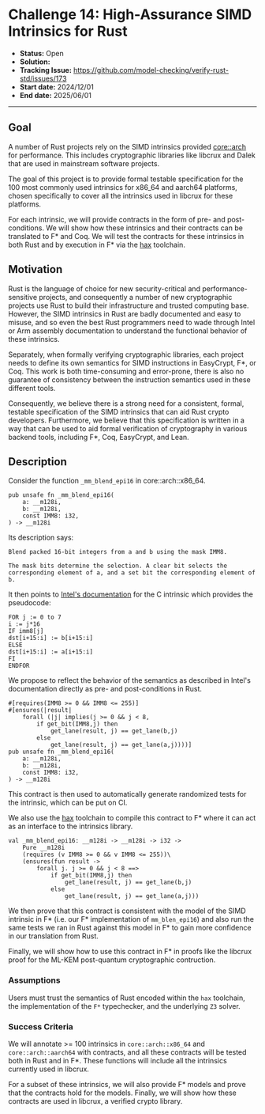 # Challenge 14: High-Assurance SIMD Intrinsics for Rust

- **Status:** Open
- **Solution:** 
- **Tracking Issue:** https://github.com/model-checking/verify-rust-std/issues/173
- **Start date:** 2024/12/01
- **End date:** 2025/06/01

-------------------


## Goal

A number of Rust projects rely on the SIMD intrinsics provided
[core::arch](https://doc.rust-lang.org/beta/core/arch/) for
performance. This includes cryptographic libraries like libcrux and
Dalek that are used in mainstream software projects.

The goal of this project is to provide formal testable specification
for the 100 most commonly used intrinsics for x86_64 and aarch64
platforms, chosen specifically to cover all the intrinsics used in
libcrux for these platforms.

For each intrinsic, we will provide contracts in the form of pre- and
post-conditions. We will show how these intrinsics and their contracts
can be translated to F* and Coq. We will test the contracts for these
intrinsics in both Rust and by execution in F* via the
[hax](https://github.com/hacspec/hax) toolchain. 

## Motivation

Rust is the language of choice for new security-critical and
performance-sensitive projects, and consequently a number of new
cryptographic projects use Rust to build their infrastructure and
trusted computing base. However, the SIMD intrinsics in Rust are badly
documented and easy to misuse, and so even the best Rust programmers
need to wade through Intel or Arm assembly documentation to understand
the functional behavior of these intrinsics.

Separately, when formally verifying cryptographic libraries, each
project needs to define its own semantics for SIMD instructions in
EasyCrypt, F*, or Coq. This work is both time-consuming and
error-prone, there is also no guarantee of consistency between the
instruction semantics used in these different tools.

Consequently, we believe there is a strong need for a consistent,
formal, testable specification of the SIMD intrinsics that can aid
Rust crypto developers. Furthermore, we believe that this
specification is written in a way that can be used to aid formal
verification of cryptography in various backend tools, including F*,
Coq, EasyCrypt, and Lean. 

## Description

Consider the function `_mm_blend_epi16` in core::arch::x86_64.
```
pub unsafe fn _mm_blend_epi16(
    a: __m128i,
    b: __m128i,
    const IMM8: i32,
) -> __m128i
```

Its description says:
```
Blend packed 16-bit integers from a and b using the mask IMM8.

The mask bits determine the selection. A clear bit selects the corresponding element of a, and a set bit the corresponding element of b.
```

It then points to [Intel's documentation](https://www.intel.com/content/www/us/en/docs/intrinsics-guide/index.html#text=_mm_blend_epi16) for the C intrinsic which provides the pseudocode:
```
FOR j := 0 to 7
i := j*16
IF imm8[j]
dst[i+15:i] := b[i+15:i]
ELSE
dst[i+15:i] := a[i+15:i]
FI
ENDFOR
```

We propose to reflect the behavior of the semantics as described in
Intel's documentation directly as pre- and post-conditions in Rust.

```
#[requires(IMM8 >= 0 && IMM8 <= 255)]
#[ensures(|result|
    forall (|j| implies(j >= 0 && j < 8,
        if get_bit(IMM8,j) then
            get_lane(result, j) == get_lane(b,j)
        else
            get_lane(result, j) == get_lane(a,j))))]
pub unsafe fn _mm_blend_epi16(
    a: __m128i,
    b: __m128i,
    const IMM8: i32,
) -> __m128i
```

This contract is then used to automatically generate randomized tests
for the intrinsic, which can be put on CI.

We also use the [hax](https://github.com/hacspec/hax) toolchain to
compile this contract to F* where it can act as an interface to the
intrinsics library.

```
val _mm_blend_epi16: __m128i -> __m128i -> i32 ->
    Pure __m128i
    (requires (v IMM8 >= 0 && v IMM8 <= 255))\
    (ensures(fun result ->
        forall j. j >= 0 && j < 8 ==>
            if get_bit(IMM8,j) then
                get_lane(result, j) == get_lane(b,j)
            else
                get_lane(result, j) == get_lane(a,j)))
```

We then prove that this contract is consistent with the model of the
SIMD intrinsic in F* (i.e. our F* implementation of `mm_blen_epi16`)
and also run the same tests we ran in Rust against this model in F* to
gain more confidence in our translation from Rust.

Finally, we will show how to use this contract in F* in proofs like
the libcrux proof for the ML-KEM post-quantum cryptographic
contruction.


### Assumptions

Users must trust the semantics of Rust encoded within the `hax`
toolchain, the implementation of the `F*` typechecker, and the
underlying `Z3` solver.  

### Success Criteria

We will annotate >= 100 intrinsics in `core::arch::x86_64` and
`core::arch::aarch64` with contracts, and all these contracts will be
tested both in Rust and in F*. These functions will include all the
intrinsics currently used in libcrux.

For a subset of these intrinsics, we will also provide F* models and
prove that the contracts hold for the models. Finally, we will show
how these contracts are used in libcrux, a verified crypto library.



